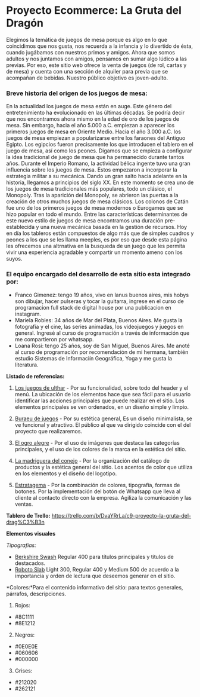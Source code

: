 # Proyecto Ecommerce: La Gruta del Dragón

Elegimos la temática de juegos de mesa porque es algo en lo que coincidimos que nos gusta, nos recuerda a la infancia y lo divertido de ésta, cuando jugábamos con nuestros primos y amigos. Ahora que somos adultos y nos juntamos con amigos, pensamos en sumar algo lúdico a las previas.
Por eso, este sitio web ofrece la venta de juegos (de rol, cartas y de mesa) y cuenta con una sección de alquiler para previa que se acompañan de bebidas. Nuestro público objetivo es joven-adulto.

### Breve historia del origen de los juegos de mesa: 

En la actualidad los juegos de mesa están en auge. Este género del entretenimiento ha evolucionado en las últimas décadas. Se podría decir que nos encontramos ahora mismo en la edad de oro de los juegos de mesa.
Sin embargo, hacia el año 5.000 a.C. empiezan a aparecer los primeros juegos de mesa en Oriente Medio.
Hacia el año 3.000 a.C. los juegos de mesa empiezan a popularizarse entre los faraones del Antiguo Egipto.
Los egipcios fueron precisamente los que introducen el tablero en el juego de mesa, así como los peones. Digamos que se empieza a configurar la idea tradicional de juego de mesa que ha permanecido durante tantos años.
Durante el Imperio Romano, la actividad bélica ingente tuvo una gran influencia sobre los juegos de mesa. Estos empezaron a incorporar la estrategia militar a su mecánica.
Dando un gran salto hacia adelante en la historia, llegamos a principios del siglo XX. En este momento se crea  uno de los juegos de mesa tradicionales más populares, todo un clásico, el Monopoly.
Tras la aparición del Monopoly, se abrieron las puertas a la creación de otros muchos juegos de mesa clásicos.
Los colonos de Catán fue uno de los primeros juegos de mesa modernos o Eurogames que se hizo popular en todo el mundo. 
Entre las características determinantes de este nuevo estilo de juegos de mesa encontramos una duración pre-establecida y una nueva mecánica basada en la gestión de recursos.
Hoy en día los tableros están compuestos de algo más que de simples cuadros y peones a los que se les llama meeples, es por eso que desde esta página les ofrecemos una altrnativa en la busqueda de un juego que les permita vivir una experiencia agradable y compartir un momento ameno con los suyos.


### El equipo encargado del desarrollo de esta sitio esta integrado por:

* Franco Gimenez: tengo 19 años, vivo en lanus buenos aires, mis hobys son dibujar, hacer pulseras y tocar la guitarra, ingrese en el curso de programacion full stack de digital house por una publicacion en instagram.
* Mariela Robles: 34 años de Mar del Plata, Buenos Aires. Me gusta la fotografía y el cine, las series animadas, los videojuegos y juegos en general. Ingresé al curso de programación a través de información que me compartieron por whatsapp.
* Loana Rosi: tengo 25 años, soy de San Miguel, Buenos Aires. Me anoté al curso de programación por recomendación de mi hermana, también estudio Sistemas de Informaciín Geográfica, Yoga y me gusta la literatura.


**Listado de referencias:**

1. [Los juegos de ulthar](https://www.losjuegosdeulthar.com.ar/) - 
Por su funcionalidad, sobre todo del header y el menú. La ubicación de los elementos hace que sea fácil para el usuario identificar las acciones principales que puede realizar en el sitio. Los elementos principales se ven ordenados, en un diseño simple y limpio.

2. [Buraeu de juegos](https://www.bureaudejuegos.com./) - 
Por su estética general, Es un diseño minimalista, se ve funcional y atractivo.
El público al que va dirigido coincide con el del proyecto que realizaremos.

3. [El ogro alegre](https://www.elogroalegre.com.ar/) -
Por el uso de imágenes que destaca las categorías principales, y el uso de los colores de la marca en la estética del sitio. 

4. [La madriguera del conejo](https://www.lamadrigueradelconejo.xyz/) -
Por la organización del catálogo de productos y la estética general del sitio. Los acentos de color que utiliza en los elementos y el diseño del logotipo. 

5. [Estratagema](https://estratagema.com.ar/#!/-estratagema/) -
Por la combinación de colores, tipografía, formas de botones.
Por la implementación del botón de Whatsapp que lleva al cliente al contacto directo con la empresa. Agiliza la comunicación y las ventas.

**Tablero de Trello:**
https://trello.com/b/DvaYRrLa/c9-proyecto-la-gruta-del-drag%C3%B3n

**Elementos visuales**

*Tipografías:*

* [Berkshire Swash](https://fonts.google.com/specimen/Berkshire+Swash?query=Berkshire+Swash)
Regular 400 para títulos principales y títulos de destacados.
* [Roboto Slab](https://fonts.google.com/specimen/Roboto+Slab?query=Roboto+Slab) 
Light 300, Regular 400 y Medium 500 de acuerdo a la importancia y orden de lectura que deseemos generar en el sitio.

*Colores:*Para el contenido informativo del sitio: para textos generales, párrafos, descripciones. 

1. Rojos:
 * #8C1111
 * #8E1212

2. Negros:
 * #0E0E0E
 * #060606 
 * #000000 

3. Grises:
 * #212020
 * #262121

